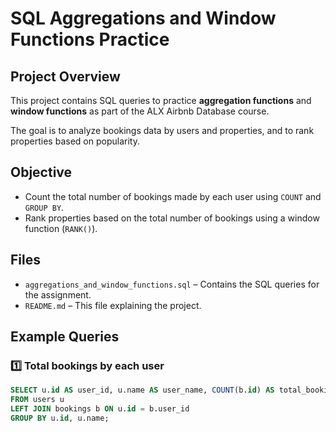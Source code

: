 # SQL Aggregations and Window Functions Practice

## Project Overview
This project contains SQL queries to practice **aggregation functions** and **window functions** as part of the ALX Airbnb Database course.  

The goal is to analyze bookings data by users and properties, and to rank properties based on popularity.

## Objective
- Count the total number of bookings made by each user using `COUNT` and `GROUP BY`.  
- Rank properties based on the total number of bookings using a window function (`RANK()`).

## Files
- `aggregations_and_window_functions.sql` – Contains the SQL queries for the assignment.  
- `README.md` – This file explaining the project.

## Example Queries

### 1️⃣ Total bookings by each user
```sql
SELECT u.id AS user_id, u.name AS user_name, COUNT(b.id) AS total_bookings
FROM users u
LEFT JOIN bookings b ON u.id = b.user_id
GROUP BY u.id, u.name;
